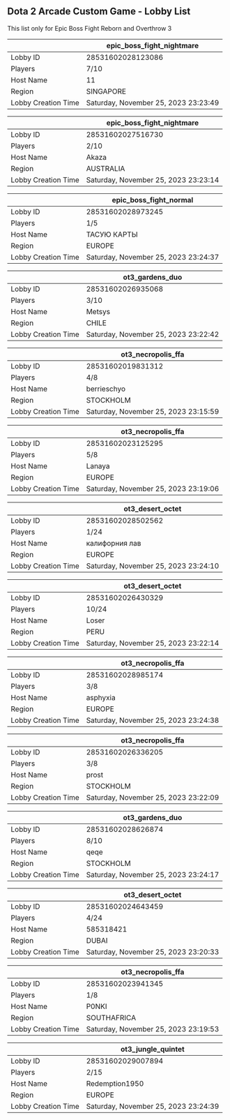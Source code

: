 ## Dota 2 Arcade Custom Game - Lobby List

This list only for Epic Boss Fight Reborn and Overthrow 3

|  | epic_boss_fight_nightmare |
| ------ | ------ |
| Lobby ID | 28531602028123086 |
| Players | 7/10 |
| Host Name | 11 |
| Region | SINGAPORE |
| Lobby Creation Time | Saturday, November 25, 2023 23:23:49 |


|  | epic_boss_fight_nightmare |
| ------ | ------ |
| Lobby ID | 28531602027516730 |
| Players | 2/10 |
| Host Name | Akaza |
| Region | AUSTRALIA |
| Lobby Creation Time | Saturday, November 25, 2023 23:23:14 |


|  | epic_boss_fight_normal |
| ------ | ------ |
| Lobby ID | 28531602028973245 |
| Players | 1/5 |
| Host Name | ТАСУЮ КАРТЫ |
| Region | EUROPE |
| Lobby Creation Time | Saturday, November 25, 2023 23:24:37 |


|  | ot3_gardens_duo |
| ------ | ------ |
| Lobby ID | 28531602026935068 |
| Players | 3/10 |
| Host Name | Metsys |
| Region | CHILE |
| Lobby Creation Time | Saturday, November 25, 2023 23:22:42 |


|  | ot3_necropolis_ffa |
| ------ | ------ |
| Lobby ID | 28531602019831312 |
| Players | 4/8 |
| Host Name | berrieschyo |
| Region | STOCKHOLM |
| Lobby Creation Time | Saturday, November 25, 2023 23:15:59 |


|  | ot3_necropolis_ffa |
| ------ | ------ |
| Lobby ID | 28531602023125295 |
| Players | 5/8 |
| Host Name | Lanaya |
| Region | EUROPE |
| Lobby Creation Time | Saturday, November 25, 2023 23:19:06 |


|  | ot3_desert_octet |
| ------ | ------ |
| Lobby ID | 28531602028502562 |
| Players | 1/24 |
| Host Name | калифорния лав |
| Region | EUROPE |
| Lobby Creation Time | Saturday, November 25, 2023 23:24:10 |


|  | ot3_desert_octet |
| ------ | ------ |
| Lobby ID | 28531602026430329 |
| Players | 10/24 |
| Host Name | Loser |
| Region | PERU |
| Lobby Creation Time | Saturday, November 25, 2023 23:22:14 |


|  | ot3_necropolis_ffa |
| ------ | ------ |
| Lobby ID | 28531602028985174 |
| Players | 3/8 |
| Host Name | asphyxia |
| Region | EUROPE |
| Lobby Creation Time | Saturday, November 25, 2023 23:24:38 |


|  | ot3_necropolis_ffa |
| ------ | ------ |
| Lobby ID | 28531602026336205 |
| Players | 3/8 |
| Host Name | prost |
| Region | STOCKHOLM |
| Lobby Creation Time | Saturday, November 25, 2023 23:22:09 |


|  | ot3_gardens_duo |
| ------ | ------ |
| Lobby ID | 28531602028626874 |
| Players | 8/10 |
| Host Name | qeqe |
| Region | STOCKHOLM |
| Lobby Creation Time | Saturday, November 25, 2023 23:24:17 |


|  | ot3_desert_octet |
| ------ | ------ |
| Lobby ID | 28531602024643459 |
| Players | 4/24 |
| Host Name | 585318421 |
| Region | DUBAI |
| Lobby Creation Time | Saturday, November 25, 2023 23:20:33 |


|  | ot3_necropolis_ffa |
| ------ | ------ |
| Lobby ID | 28531602023941345 |
| Players | 1/8 |
| Host Name | P0NKI |
| Region | SOUTHAFRICA |
| Lobby Creation Time | Saturday, November 25, 2023 23:19:53 |


|  | ot3_jungle_quintet |
| ------ | ------ |
| Lobby ID | 28531602029007894 |
| Players | 2/15 |
| Host Name | Redemption1950 |
| Region | EUROPE |
| Lobby Creation Time | Saturday, November 25, 2023 23:24:39 |


